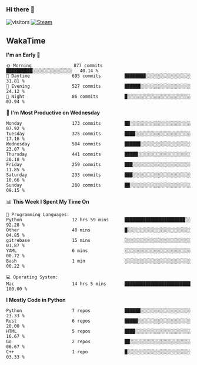 ### Hi there 👋

![visitors](https://visitor-badge.glitch.me/badge?page_id=zhourunlai)
[![Steam](https://img.shields.io/badge/dynamic/json?url=https%3A%2F%2Fapi.swo.moe%2Fstats%2Fsteamgames%2F76561198285156854&query=count&color=0b1a37&label=Steam&labelColor=134375&logo=steam&suffix=+games&cacheSeconds=3600)](http://steamcommunity.com/profiles/76561198285156854)

## WakaTime
<!--START_SECTION:waka-->
**I'm an Early 🐤** 

```text
🌞 Morning                877 commits         ██████████░░░░░░░░░░░░░░░   40.14 % 
🌆 Daytime                695 commits         ████████░░░░░░░░░░░░░░░░░   31.81 % 
🌃 Evening                527 commits         ██████░░░░░░░░░░░░░░░░░░░   24.12 % 
🌙 Night                  86 commits          █░░░░░░░░░░░░░░░░░░░░░░░░   03.94 % 
```
📅 **I'm Most Productive on Wednesday** 

```text
Monday                   173 commits         ██░░░░░░░░░░░░░░░░░░░░░░░   07.92 % 
Tuesday                  375 commits         ████░░░░░░░░░░░░░░░░░░░░░   17.16 % 
Wednesday                504 commits         ██████░░░░░░░░░░░░░░░░░░░   23.07 % 
Thursday                 441 commits         █████░░░░░░░░░░░░░░░░░░░░   20.18 % 
Friday                   259 commits         ███░░░░░░░░░░░░░░░░░░░░░░   11.85 % 
Saturday                 233 commits         ███░░░░░░░░░░░░░░░░░░░░░░   10.66 % 
Sunday                   200 commits         ██░░░░░░░░░░░░░░░░░░░░░░░   09.15 % 
```


📊 **This Week I Spent My Time On** 

```text
💬 Programming Languages: 
Python                   12 hrs 59 mins      ███████████████████████░░   92.28 % 
Other                    40 mins             █░░░░░░░░░░░░░░░░░░░░░░░░   04.85 % 
gitrebase                15 mins             ░░░░░░░░░░░░░░░░░░░░░░░░░   01.87 % 
YAML                     6 mins              ░░░░░░░░░░░░░░░░░░░░░░░░░   00.72 % 
Bash                     1 min               ░░░░░░░░░░░░░░░░░░░░░░░░░   00.22 % 

💻 Operating System: 
Mac                      14 hrs 5 mins       █████████████████████████   100.00 % 
```

**I Mostly Code in Python** 

```text
Python                   7 repos             ██████░░░░░░░░░░░░░░░░░░░   23.33 % 
Rust                     6 repos             █████░░░░░░░░░░░░░░░░░░░░   20.00 % 
HTML                     5 repos             ████░░░░░░░░░░░░░░░░░░░░░   16.67 % 
Go                       2 repos             ██░░░░░░░░░░░░░░░░░░░░░░░   06.67 % 
C++                      1 repo              █░░░░░░░░░░░░░░░░░░░░░░░░   03.33 % 
```




<!--END_SECTION:waka-->
